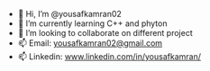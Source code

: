 - 👋 Hi, I’m @yousafkamran02
- 🌱 I’m currently learning C++ and phyton
- 💞️ I’m looking to collaborate on different project
- 📫 Email: yousafkamran02@gmail.com
- 📫 Linkedin: www.linkedin.com/in/yousafkamran/
